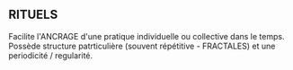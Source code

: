 ## RITUELS

Facilite l'ANCRAGE d'une pratique individuelle ou collective dans le temps. Possède structure patrticulière (souvent répétitive - FRACTALES) et une periodicité / regularité.
